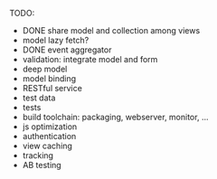 TODO:
* DONE share model and collection among views
* model lazy fetch?
* DONE event aggregator
* validation: integrate model and form
* deep model
* model binding
* RESTful service
* test data
* tests
* build toolchain: packaging, webserver, monitor, ...
* js optimization
* authentication
* view caching
* tracking
* AB testing
  

